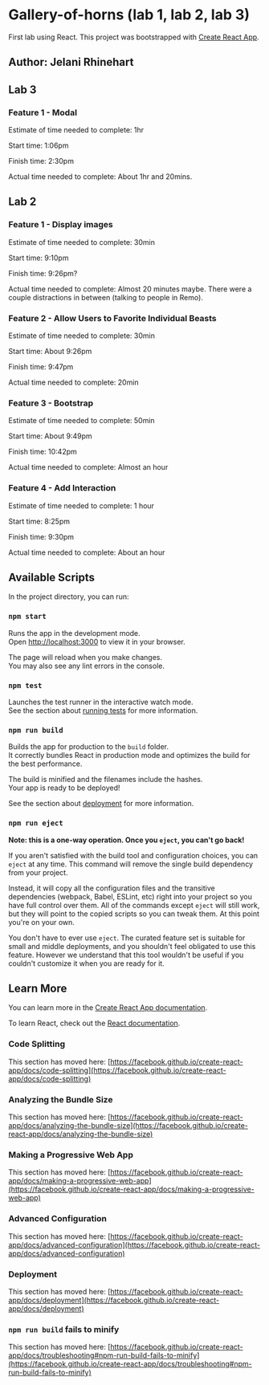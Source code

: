 # Gallery-of-horns (lab 1, lab 2, lab 3)

First lab using React.
This project was bootstrapped with [Create React App](https://github.com/facebook/create-react-app).

## Author: Jelani Rhinehart

## Lab 3

### Feature 1 - Modal

Estimate of time needed to complete: 1hr

Start time: 1:06pm

Finish time: 2:30pm

Actual time needed to complete: About 1hr and 20mins.

## Lab 2

### Feature 1 - Display images

Estimate of time needed to complete: 30min

Start time: 9:10pm

Finish time: 9:26pm?

Actual time needed to complete: Almost 20 minutes maybe. There were a couple distractions in
between (talking to people in Remo).

### Feature 2 - Allow Users to Favorite Individual Beasts

Estimate of time needed to complete: 30min

Start time: About 9:26pm

Finish time: 9:47pm

Actual time needed to complete: 20min

### Feature 3 - Bootstrap

Estimate of time needed to complete: 50min

Start time: About 9:49pm

Finish time: 10:42pm

Actual time needed to complete: Almost an hour

### Feature 4 - Add Interaction

Estimate of time needed to complete: 1 hour

Start time: 8:25pm

Finish time: 9:30pm

Actual time needed to complete: About an hour

## Available Scripts

In the project directory, you can run:

### `npm start`

Runs the app in the development mode.\
Open [http://localhost:3000](http://localhost:3000) to view it in your browser.

The page will reload when you make changes.\
You may also see any lint errors in the console.

### `npm test`

Launches the test runner in the interactive watch mode.\
See the section about [running tests](https://facebook.github.io/create-react-app/docs/running-tests) for more information.

### `npm run build`

Builds the app for production to the `build` folder.\
It correctly bundles React in production mode and optimizes the build for the best performance.

The build is minified and the filenames include the hashes.\
Your app is ready to be deployed!

See the section about [deployment](https://facebook.github.io/create-react-app/docs/deployment) for more information.

### `npm run eject`

**Note: this is a one-way operation. Once you `eject`, you can't go back!**

If you aren't satisfied with the build tool and configuration choices, you can `eject` at any time. This command will remove the single build dependency from your project.

Instead, it will copy all the configuration files and the transitive dependencies (webpack, Babel, ESLint, etc) right into your project so you have full control over them. All of the commands except `eject` will still work, but they will point to the copied scripts so you can tweak them. At this point you're on your own.

You don't have to ever use `eject`. The curated feature set is suitable for small and middle deployments, and you shouldn't feel obligated to use this feature. However we understand that this tool wouldn't be useful if you couldn't customize it when you are ready for it.

## Learn More

You can learn more in the [Create React App documentation](https://facebook.github.io/create-react-app/docs/getting-started).

To learn React, check out the [React documentation](https://reactjs.org/).

### Code Splitting

This section has moved here: [https://facebook.github.io/create-react-app/docs/code-splitting](https://facebook.github.io/create-react-app/docs/code-splitting)

### Analyzing the Bundle Size

This section has moved here: [https://facebook.github.io/create-react-app/docs/analyzing-the-bundle-size](https://facebook.github.io/create-react-app/docs/analyzing-the-bundle-size)

### Making a Progressive Web App

This section has moved here: [https://facebook.github.io/create-react-app/docs/making-a-progressive-web-app](https://facebook.github.io/create-react-app/docs/making-a-progressive-web-app)

### Advanced Configuration

This section has moved here: [https://facebook.github.io/create-react-app/docs/advanced-configuration](https://facebook.github.io/create-react-app/docs/advanced-configuration)

### Deployment

This section has moved here: [https://facebook.github.io/create-react-app/docs/deployment](https://facebook.github.io/create-react-app/docs/deployment)

### `npm run build` fails to minify

This section has moved here: [https://facebook.github.io/create-react-app/docs/troubleshooting#npm-run-build-fails-to-minify](https://facebook.github.io/create-react-app/docs/troubleshooting#npm-run-build-fails-to-minify)
